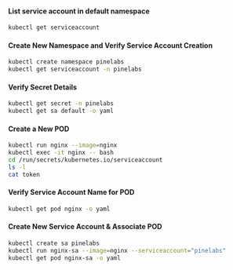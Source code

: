 #### List service account in default namespace
```sh
kubectl get serviceaccount
```
#### Create New Namespace and Verify Service Account Creation
```sh
kubectl create namespace pinelabs
kubectl get serviceaccount -n pinelabs
```
#### Verify Secret Details
```sh
kubectl get secret -n pinelabs
kubectl get sa default -o yaml
```
#### Create a New POD
```sh
kubectl run nginx --image=nginx
kubectl exec -it nginx -- bash
cd /run/secrets/kubernetes.io/serviceaccount
ls -l
cat token
```
#### Verify Service Account Name for POD
```sh
kubectl get pod nginx -o yaml
```
#### Create New Service Account & Associate POD
```sh
kubectl create sa pinelabs
kubectl run nginx-sa --image=nginx --serviceaccount="pinelabs"
kubectl get pod nginx-sa -o yaml
```
